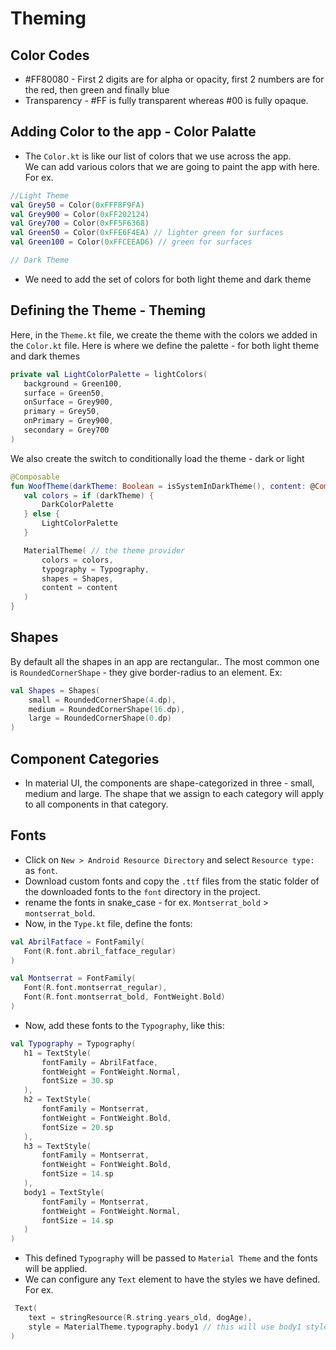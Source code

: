 # Theming

## Color Codes

- #FF80080 - First 2 digits are for alpha or opacity, first 2 numbers are for the red, then green and finally blue
- Transparency - #FF is fully transparent whereas #00 is fully opaque.

## Adding Color to the app - Color Palatte

- The `Color.kt` is like our list of colors that we use across the app.  
We can add various colors that we are going to paint the app with here.  For ex.

```kt
//Light Theme
val Grey50 = Color(0xFFF8F9FA)
val Grey900 = Color(0xFF202124)
val Grey700 = Color(0xFF5F6368)
val Green50 = Color(0xFFE6F4EA) // lighter green for surfaces
val Green100 = Color(0xFFCEEAD6) // green for surfaces

// Dark Theme
```

- We need to add the set of colors for both light theme and dark theme

## Defining the Theme - Theming

Here, in the `Theme.kt` file, we create the theme with the colors we added in the `Color.kt` file.
Here is where we define the palette - for both light theme and dark themes

```kt
private val LightColorPalette = lightColors(
   background = Green100,
   surface = Green50,
   onSurface = Grey900,
   primary = Grey50,
   onPrimary = Grey900,
   secondary = Grey700
)
```

We also create the switch to conditionally load the theme - dark or light

```kt
@Composable
fun WoofTheme(darkTheme: Boolean = isSystemInDarkTheme(), content: @Composable () -> Unit) {
   val colors = if (darkTheme) {
       DarkColorPalette
   } else {
       LightColorPalette
   }

   MaterialTheme( // the theme provider
       colors = colors,
       typography = Typography,
       shapes = Shapes,
       content = content
   )
}
```

## Shapes

By default all the shapes in an app are rectangular..
The most common one is `RoundedCornerShape` - they give border-radius to an element.  Ex:

```kt
val Shapes = Shapes(
    small = RoundedCornerShape(4.dp),
    medium = RoundedCornerShape(16.dp),
    large = RoundedCornerShape(0.dp)
)
```

## Component Categories

- In material UI, the components are shape-categorized in three - small, medium and large.  The shape that
we assign to each category will apply to all components in that category.

## Fonts

- Click on `New > Android Resource Directory` and select `Resource type:` as `font`.
- Download custom fonts and copy the `.ttf` files from the static folder of the downloaded fonts to the `font` directory in the project.
- rename the fonts in snake_case - for ex. `Montserrat_bold` > `montserrat_bold`.
- Now, in the `Type.kt` file, define the fonts:

```kt
val AbrilFatface = FontFamily(
   Font(R.font.abril_fatface_regular)
)

val Montserrat = FontFamily(
   Font(R.font.montserrat_regular),
   Font(R.font.montserrat_bold, FontWeight.Bold)
)
```

- Now, add these fonts to the `Typography`, like this:

```kt
val Typography = Typography(
   h1 = TextStyle(
       fontFamily = AbrilFatface,
       fontWeight = FontWeight.Normal,
       fontSize = 30.sp
   ),
   h2 = TextStyle(
       fontFamily = Montserrat,
       fontWeight = FontWeight.Bold,
       fontSize = 20.sp
   ),
   h3 = TextStyle(
       fontFamily = Montserrat,
       fontWeight = FontWeight.Bold,
       fontSize = 14.sp
   ),
   body1 = TextStyle(
       fontFamily = Montserrat,
       fontWeight = FontWeight.Normal,
       fontSize = 14.sp
   )
)
```

- This defined `Typography` will be passed to `Material Theme` and the fonts will be applied.
- We can configure any `Text` element to have the styles we have defined.  For ex.

```kt
 Text(
    text = stringResource(R.string.years_old, dogAge),
    style = MaterialTheme.typography.body1 // this will use body1 styles we defined above.
)
```

